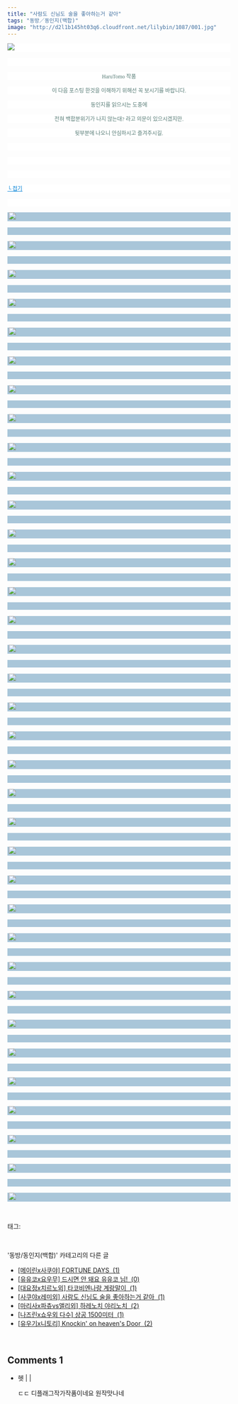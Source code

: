 ```yaml
---
title: "사람도 신님도 술을 좋아하는거 같아"
tags: "동방／동인지(백합)"
image: "http://d2l1b145ht03q6.cloudfront.net/lilybin/1087/001.jpg"
---
```

<div class="article">
<div class="area_view">
<p style="text-align: justify; background: white"><img src="{{ site.imgserver1 }}/lilybin/1087/001.jpg"/><span style="color:#557a74; font-family:돋움; font-size:9pt"> 
</span></p><p style="text-align: justify; background: white"> 
 </p><p style="text-align: center; background: white"><span style="color:#557a74; font-family:돋움; font-size:9pt">HaruTomo 작품
</span></p><p style="text-align: center; background: white"><span style="color:#557a74; font-family:돋움; font-size:9pt">이 다음 포스팅 한것을 이해하기 위해선 꼭 보시기를 바랍니다.
</span></p><p style="text-align: center; background: white"><span style="color:#557a74; font-family:돋움; font-size:9pt">동인지를 읽으시는 도중에
</span></p><p style="text-align: center; background: white"><span style="color:#557a74; font-family:돋움; font-size:9pt">전혀 백합분위기가 나지 않는대? 라고 의문이 있으시겠지만.
</span></p><p style="text-align: center; background: white"><span style="color:#557a74; font-family:돋움; font-size:9pt">뒷부분에 나오니 안심하시고 즐겨주시길.
</span></p><p style="text-align: justify; background: white"> 
 </p><p style="text-align: justify; background: white"> 
 </p><p style="text-align: justify; background: white"> 
 </p><p style="text-align: justify; background: white"><a href="http://blog.naver.com/PostView.nhn?blogId=cjb0236&amp;logNo=150137702527&amp;parentCategoryNo=&amp;categoryNo=41&amp;viewDate=&amp;isShowPopularPosts=false&amp;from=postView"><span style="color:#0482d6; font-family:돋움; font-size:9pt; text-decoration:underline">└ 접기</span></a><span style="color:#557a74; font-family:돋움; font-size:9pt">
</span></p><p style="text-align: justify; background: white"> 
 </p><p style="text-align: justify; background: #a9c6d9"><span style="color:black; font-family:돋움; font-size:9pt"><strong> <img src="{{ site.imgserver1 }}/lilybin/1087/002.jpg"/></strong>
</span></p><p style="text-align: justify; background: #a9c6d9"> 
 </p><p style="text-align: justify; background: #a9c6d9"><span style="color:black; font-family:돋움; font-size:9pt"> <img src="{{ site.imgserver1 }}/lilybin/1087/003.jpg"/>
</span></p><p style="text-align: justify; background: #a9c6d9"> 
 </p><p style="text-align: justify; background: #a9c6d9"><span style="color:black; font-family:돋움; font-size:9pt"> <img src="{{ site.imgserver1 }}/lilybin/1087/004.jpg"/>
</span></p><p style="text-align: justify; background: #a9c6d9"> 
 </p><p style="text-align: justify; background: #a9c6d9"><span style="color:black; font-family:돋움; font-size:9pt"> <img src="{{ site.imgserver1 }}/lilybin/1087/005.jpg"/>
</span></p><p style="text-align: justify; background: #a9c6d9"> 
 </p><p style="text-align: justify; background: #a9c6d9"><span style="color:black; font-family:돋움; font-size:9pt"> <img src="{{ site.imgserver1 }}/lilybin/1087/006.jpg"/>
</span></p><p style="text-align: justify; background: #a9c6d9"> 
 </p><p style="text-align: justify; background: #a9c6d9"><span style="color:black; font-family:돋움; font-size:9pt"> <img src="{{ site.imgserver1 }}/lilybin/1087/007.jpg"/>
</span></p><p style="text-align: justify; background: #a9c6d9"> 
 </p><p style="text-align: justify; background: #a9c6d9"><span style="color:black; font-family:돋움; font-size:9pt"> <img src="{{ site.imgserver1 }}/lilybin/1087/008.jpg"/>
</span></p><p style="text-align: justify; background: #a9c6d9"> 
 </p><p style="text-align: justify; background: #a9c6d9"><span style="color:black; font-family:돋움; font-size:9pt"> <img src="{{ site.imgserver1 }}/lilybin/1087/009.jpg"/>
</span></p><p style="text-align: justify; background: #a9c6d9"> 
 </p><p style="text-align: justify; background: #a9c6d9"><span style="color:black; font-family:돋움; font-size:9pt"> <img src="{{ site.imgserver1 }}/lilybin/1087/010.jpg"/>
</span></p><p style="text-align: justify; background: #a9c6d9"> 
 </p><p style="text-align: justify; background: #a9c6d9"><span style="color:black; font-family:돋움; font-size:9pt"> <img src="{{ site.imgserver1 }}/lilybin/1087/011.jpg"/>
</span></p><p style="text-align: justify; background: #a9c6d9"> 
 </p><p style="text-align: justify; background: #a9c6d9"><span style="color:black; font-family:돋움; font-size:9pt"> <img src="{{ site.imgserver1 }}/lilybin/1087/012.jpg"/>
</span></p><p style="text-align: justify; background: #a9c6d9"> 
 </p><p style="text-align: justify; background: #a9c6d9"><span style="color:black; font-family:돋움; font-size:9pt"> <img src="{{ site.imgserver1 }}/lilybin/1087/013.jpg"/>
</span></p><p style="text-align: justify; background: #a9c6d9"> 
 </p><p style="text-align: justify; background: #a9c6d9"><span style="color:black; font-family:돋움; font-size:9pt"> <img src="{{ site.imgserver1 }}/lilybin/1087/014.jpg"/>
</span></p><p style="text-align: justify; background: #a9c6d9"> 
 </p><p style="text-align: justify; background: #a9c6d9"><span style="color:black; font-family:돋움; font-size:9pt"> <img src="{{ site.imgserver1 }}/lilybin/1087/015.jpg"/>
</span></p><p style="text-align: justify; background: #a9c6d9"> 
 </p><p style="text-align: justify; background: #a9c6d9"><span style="color:black; font-family:돋움; font-size:9pt"> <img src="{{ site.imgserver1 }}/lilybin/1087/016.jpg"/>
</span></p><p style="text-align: justify; background: #a9c6d9"> 
 </p><p style="text-align: justify; background: #a9c6d9"><span style="color:black; font-family:돋움; font-size:9pt"> <img src="{{ site.imgserver1 }}/lilybin/1087/017.jpg"/>
</span></p><p style="text-align: justify; background: #a9c6d9"> 
 </p><p style="text-align: justify; background: #a9c6d9"><span style="color:black; font-family:돋움; font-size:9pt"> <img src="{{ site.imgserver1 }}/lilybin/1087/018.jpg"/>
</span></p><p style="text-align: justify; background: #a9c6d9"> 
 </p><p style="text-align: justify; background: #a9c6d9"><span style="color:black; font-family:돋움; font-size:9pt"> <img src="{{ site.imgserver1 }}/lilybin/1087/019.jpg"/>
</span></p><p style="text-align: justify; background: #a9c6d9"> 
 </p><p style="text-align: justify; background: #a9c6d9"><span style="color:black; font-family:돋움; font-size:9pt"> <img src="{{ site.imgserver1 }}/lilybin/1087/020.jpg"/>
</span></p><p style="text-align: justify; background: #a9c6d9"> 
 </p><p style="text-align: justify; background: #a9c6d9"><span style="color:black; font-family:돋움; font-size:9pt"> <img src="{{ site.imgserver1 }}/lilybin/1087/021.jpg"/>
</span></p><p style="text-align: justify; background: #a9c6d9"> 
 </p><p style="text-align: justify; background: #a9c6d9"><span style="color:black; font-family:돋움; font-size:9pt"> <img src="{{ site.imgserver1 }}/lilybin/1087/022.jpg"/>
</span></p><p style="text-align: justify; background: #a9c6d9"> 
 </p><p style="text-align: justify; background: #a9c6d9"><span style="color:black; font-family:돋움; font-size:9pt"> <img src="{{ site.imgserver1 }}/lilybin/1087/023.jpg"/>
</span></p><p style="text-align: justify; background: #a9c6d9"> 
 </p><p style="text-align: justify; background: #a9c6d9"><span style="color:black; font-family:돋움; font-size:9pt"> <img src="{{ site.imgserver1 }}/lilybin/1087/024.jpg"/>
</span></p><p style="text-align: justify; background: #a9c6d9"> 
 </p><p style="text-align: justify; background: #a9c6d9"><span style="color:black; font-family:돋움; font-size:9pt"> <img src="{{ site.imgserver1 }}/lilybin/1087/025.jpg"/>
</span></p><p style="text-align: justify; background: #a9c6d9"> 
 </p><p style="text-align: justify; background: #a9c6d9"><span style="color:black; font-family:돋움; font-size:9pt"> <img src="{{ site.imgserver1 }}/lilybin/1087/026.jpg"/>
</span></p><p style="text-align: justify; background: #a9c6d9"> 
 </p><p style="text-align: justify; background: #a9c6d9"><span style="color:black; font-family:돋움; font-size:9pt"> <img src="{{ site.imgserver1 }}/lilybin/1087/027.jpg"/>
</span></p><p style="text-align: justify; background: #a9c6d9"> 
 </p><p style="text-align: justify; background: #a9c6d9"><span style="color:black; font-family:돋움; font-size:9pt"> <img src="{{ site.imgserver1 }}/lilybin/1087/028.jpg"/>
</span></p><p style="text-align: justify; background: #a9c6d9"> 
 </p><p style="text-align: justify; background: #a9c6d9"><span style="color:black; font-family:돋움; font-size:9pt"> <img src="{{ site.imgserver1 }}/lilybin/1087/029.jpg"/>
</span></p><p style="text-align: justify; background: #a9c6d9"> 
 </p><p style="text-align: justify; background: #a9c6d9"><span style="color:black; font-family:돋움; font-size:9pt"> <img src="{{ site.imgserver1 }}/lilybin/1087/030.jpg"/>
</span></p><p style="text-align: justify; background: #a9c6d9"> 
 </p><p style="text-align: justify; background: #a9c6d9"><span style="color:black; font-family:돋움; font-size:9pt"> <img src="{{ site.imgserver1 }}/lilybin/1087/031.jpg"/>
</span></p><p style="text-align: justify; background: #a9c6d9"> 
 </p><p style="text-align: justify; background: #a9c6d9"><span style="color:black; font-family:돋움; font-size:9pt"> <img src="{{ site.imgserver1 }}/lilybin/1087/032.jpg"/>
</span></p><p style="text-align: justify; background: #a9c6d9"> 
 </p><p style="text-align: justify; background: #a9c6d9"><span style="color:black; font-family:돋움; font-size:9pt"> <img src="{{ site.imgserver1 }}/lilybin/1087/033.jpg"/>
</span></p><p style="text-align: justify; background: #a9c6d9"> 
 </p><p style="text-align: justify; background: #a9c6d9"><span style="color:black; font-family:돋움; font-size:9pt"> <img src="{{ site.imgserver1 }}/lilybin/1087/034.jpg"/>
</span></p><p style="text-align: justify; background: #a9c6d9"> 
 </p><p style="text-align: justify; background: #a9c6d9"><span style="color:black; font-family:돋움; font-size:9pt"> <img src="{{ site.imgserver1 }}/lilybin/1087/035.jpg"/>
</span></p><p style="text-align: justify; background: #a9c6d9"> 
 </p><p style="text-align: justify; background: #a9c6d9"><span style="color:black; font-family:돋움; font-size:9pt"> <img src="{{ site.imgserver1 }}/lilybin/1087/036.jpg"/>
</span></p>
</div></div><br/>
<div class="tagTrail">
<p>태그: </p>
<ul>
</ul>
</div><br/>
<div class="another">
<p>'동방/동인지(백합)' 카테고리의 다른 글</p>
<ul>
<li><a href="/lilybin_1090">
[메이린x사쿠야] FORTUNE DAYS  (1)
</a></li>
<li><a href="/lilybin_1089">
[유유코x요우무] 드시면 안 돼요 유유코 님!  (0)
</a></li>
<li><a href="/lilybin_1088">
[대요정x치르노외] 타코비엔나랑 계랑말이  (1)
</a></li>
<li><a href="/lilybin_1087">
[사쿠야x레미외] 사람도 신님도 술을 좋아하는거 같아  (1)
</a></li>
<li><a href="/lilybin_1086">
[마리사x파츄vs앨리외] 하레노치 야리노치  (2)
</a></li>
<li><a href="/lilybin_1085">
[나즈린x쇼우외 다수] 상공 1500미터  (1)
</a></li>
<li><a href="/lilybin_1084">
[유우기x니토리] Knockin' on heaven's Door  (2)
</a></li>
</ul>
</div><br/>
<div class="comment">
<h2 class="bold">Comments <span id="commentCount1087">1</span></h2>
<div style="clear:both;">
<div id="entry1087Comment" style="display:block">
<ul class="list_reply">
<li class="rp_general" id="comment12594943">
<div class="post-comment">
<div>
<span>
<i class="fa fa-user"></i>헷 |
                                |
                               
</span>
<p>ㄷㄷ 디플래그작가작품이네요 원작맛나네</p>

</div>
</div>
</li>
</ul>
</div>
</div>
</div><br/>
<br/>
<p id="refer"></p>
<br/>

